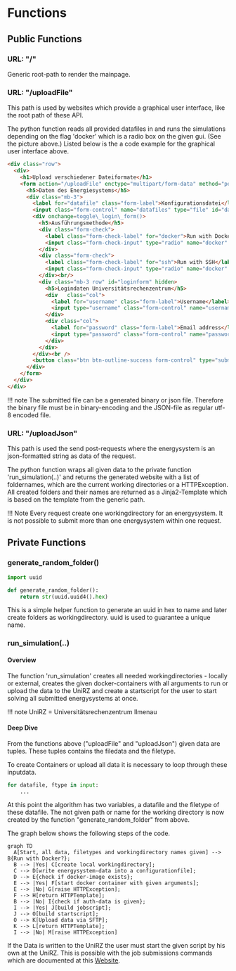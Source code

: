 # Functions

## Public Functions

### URL: "/"
Generic root-path to render the mainpage.

### URL: "/uploadFile"
This path is used by websites which provide a graphical user interface, like the root path of these API.

The python function reads all provided datafiles in and runs the simulations depending on the flag 'docker' which is a radio box on the given gui. (See the picture above.)
Listed below is the a code example for the graphical user interface above.

```html linenums="1"
<div class="row">
  <div>
    <h1>Upload verschiedener Dateiformate</h1>
    <form action="/uploadFile" enctype="multipart/form-data" method="post">
      <h5>Daten des Energiesystems</h5>
      <div class="mb-3">
        <label for="datafile" class="form-label">Konfigurationsdatei</label>
        <input class="form-control" name="datafiles" type="file" id="datafile" multiple="multiple"><br />
        <div onchange=toggle\_login\_form()>
          <h5>Ausführungsmethode</h5>
          <div class="form-check">
            <label class="form-check-label" for="docker">Run with Docker</label>
            <input class="form-check-input" type="radio" name="docker" id="docker" value="docker" checked>
          </div>
          <div class="form-check">
            <label class="form-check-label" for="ssh">Run with SSH</label>
            <input class="form-check-input" type="radio" name="docker" id="ssh" value="ssh"> 
          </div><br/>
          <div class="mb-3 row" id="loginform" hidden>
            <h5>Logindaten Universitätsrechenzentrum</h5>
            <div   class="col">
              <label for="username" class="form-label">Username</label>
              <input type="username" class="form-control" name="username" id="username" placeholder="Nutzername">
            </div>
            <div class="col">
              <label for="password" class="form-label">Email address</label>
              <input type="password" class="form-control" name="password" id="password" placeholder="Password">
            </div>
          </div>
        </div><br />
        <button class="btn btn-outline-success form-control" type="submit">Run Simulation</button>
      </div>
    </form>
  </div>
</div>
```
!!! note
    The submitted file can be a generated binary or json file. Therefore the binary file must be in binary-encoding and the JSON-file as regular utf-8 encoded file.

### URL: "/uploadJson"
This path is used the send post-requests where the energysystem is an json-formatted string as data of the request.

The python function wraps all given data to the private function 'run_simulation(..)' and returns the generated website with a list of foldernames, which are the current working directories or a HTTPException.
All created folders and their names are returned as a Jinja2-Template which is based on the template from the generic path.

!!! Note
    Every request create one workingdirectory for an energysystem. 
    It is not possible to submit more than one energysystem within one request.

## Private Functions

### generate_random_folder()
```python
import uuid

def generate_random_folder():
    return str(uuid.uuid4().hex)
```
This is a simple helper function to generate an uuid in hex to name and later create folders as workingdirectory.
uuid is used to guarantee a unique name.

### run_simulation(..)

#### Overview
The function 'run_simulation' creates all needed workingdirectories - locally or external, creates the given docker-containers with all arguments to run or upload the data to the UniRZ and create a startscript for the user to start solving all submitted energysystems at once.

!!! note
    UniRZ = Universitätsrechenzentrum Ilmenau

#### Deep Dive
From the functions above ("uploadFile" and "uploadJson") given data are tuples. 
These tuples contains the filedata and the filetype.

To create Containers or upload all data it is necessary to loop through these inputdata.

```python
for datafile, ftype in input:
    ...
```

At this point the algorithm has two variables, a datafile and the filetype of these datafile.
The not given path or name for the working directory is now created by the function "generate_random_folder" from above.

The graph below shows the following steps of the code.

```mermaid
graph TD
  A[Start, all data, filetypes and workingdirectory names given] --> B{Run with Docker?};
  B --> |Yes| C[create local workingdirectory];
  C --> D[write energysystem-data into a configurationfile];
  D --> E{check if docker-image exists};
  E --> |Yes| F[start docker container with given arguments];
  E --> |No| G[raise HTTPException];
  F --> H[return HTTPTemplate];
  B --> |No| I{check if auth-data is given};
  I --> |Yes| J[build jobscript];
  J --> O[build startscript];
  O --> K[Upload data via SFTP];
  K --> L[return HTTPTemplate];
  I --> |No| M[raise HTTPException]
```

If the Data is written to the UniRZ the user must start the given script by his own at the UniRZ. This is possible with the job submissions commands which are documented at this [Website](https://tu-ilmenau.de/hpc).

